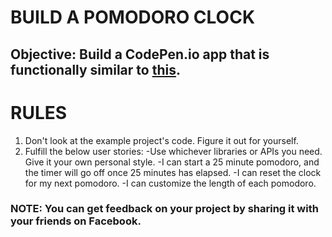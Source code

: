 #   BUILD A POMODORO CLOCK


##  Objective: Build a CodePen.io app that is functionally similar to [this](https://codepen.io/FreeCodeCamp/full/aNyxXR/).


#   RULES
1.  Don't look at the example project's code. Figure it out for yourself.
2.  Fulfill the below user stories: 
    -Use whichever libraries or APIs you need. Give it your own personal style.
    -I can start a 25 minute pomodoro, and the timer will go off once 25 minutes has elapsed.
    -I can reset the clock for my next pomodoro.
    -I can customize the length of each pomodoro.


### NOTE: You can get feedback on your project by sharing it with your friends on Facebook.